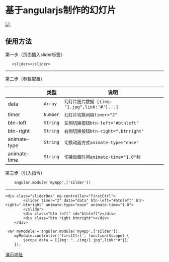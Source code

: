 
基于angularjs制作的幻灯片
===================

[![](https://camo.githubusercontent.com/b53d32c2c22bbb8d248b357475da75aa6f5e759a/687474703a2f2f73616e64626f782e72756e6a732e636e2f75706c6f6164732f72732f32392f6777677a7532627a2f58472e6a7067)](http://sandbox.runjs.cn/show/qzpjkit5)

使用方法
-------------
 <i class="icon-pencil"></i>第一步（页面插入slider标签）
```
   <slider></slider>
```
----------
 <i class="icon-pencil"></i>第二步（参数配置）

|                  | 类型             | 说明              |
 ----------------- | ---------------------------- | ------------------
| data      | `Array`     |    `幻灯片图片数据 [{img: "1.jpg",link:'#'}...]` |
| timer      | `Number`     |    `幻灯片切换间隔timer="2"` |
| btn-left   | `String`     |  `左侧切换按钮btn-left="#btnleft" ` |
|  btn-right  | `String` |`右侧切换按钮btn-right=".btnright"`  |
| animate-type | `String`|`切换动画方式animate-type="ease"`|
|animate-time | `String`| `切换动画时间animate-time="1.0"秒`|


 <i class="icon-pencil"></i>第三步（引入指令）
```
    angular.module('myApp',['silder'])
```
----------

```
<div class="sliderBox" ng-controller="firstCtrl">
        <slider timer="2" data="data" btn-left="#btnleft" btn-right=".btnright" animate-type="ease" animate-time="1.0">
        </slider>
        <div class="btn left" id="btnleft"></div>
        <div class="btn right btnright"></div>
    </div>
```
```
 var myModule = angular.module('myApp',['silder']);
    myModule.controller('firstCtrl', function($scope) {
        $scope.data = [{img: "../img/1.jpg",link:"#"}];
    });
```
[演示地址](http://sandbox.runjs.cn/show/qzpjkit5)

